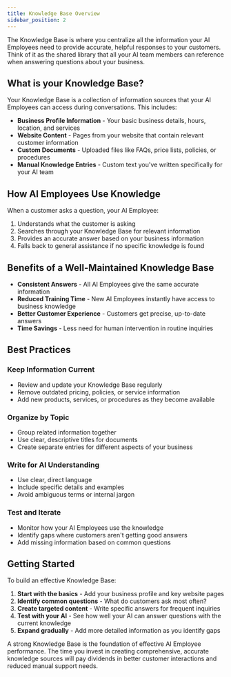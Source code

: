 ```yaml
---
title: Knowledge Base Overview
sidebar_position: 2
---
```


The Knowledge Base is where you centralize all the information your AI Employees need to provide accurate, helpful responses to your customers. Think of it as the shared library that all your AI team members can reference when answering questions about your business.

## What is your Knowledge Base?

Your Knowledge Base is a collection of information sources that your AI Employees can access during conversations. This includes:

- **Business Profile Information** - Your basic business details, hours, location, and services
- **Website Content** - Pages from your website that contain relevant customer information
- **Custom Documents** - Uploaded files like FAQs, price lists, policies, or procedures
- **Manual Knowledge Entries** - Custom text you've written specifically for your AI team

## How AI Employees Use Knowledge

When a customer asks a question, your AI Employee:
1. Understands what the customer is asking
2. Searches through your Knowledge Base for relevant information
3. Provides an accurate answer based on your business information
4. Falls back to general assistance if no specific knowledge is found

## Benefits of a Well-Maintained Knowledge Base

- **Consistent Answers** - All AI Employees give the same accurate information
- **Reduced Training Time** - New AI Employees instantly have access to business knowledge
- **Better Customer Experience** - Customers get precise, up-to-date answers
- **Time Savings** - Less need for human intervention in routine inquiries

## Best Practices

### Keep Information Current
- Review and update your Knowledge Base regularly
- Remove outdated pricing, policies, or service information
- Add new products, services, or procedures as they become available

### Organize by Topic
- Group related information together
- Use clear, descriptive titles for documents
- Create separate entries for different aspects of your business

### Write for AI Understanding
- Use clear, direct language
- Include specific details and examples
- Avoid ambiguous terms or internal jargon

### Test and Iterate
- Monitor how your AI Employees use the knowledge
- Identify gaps where customers aren't getting good answers
- Add missing information based on common questions

## Getting Started

To build an effective Knowledge Base:

1. **Start with the basics** - Add your business profile and key website pages
2. **Identify common questions** - What do customers ask most often?
3. **Create targeted content** - Write specific answers for frequent inquiries
4. **Test with your AI** - See how well your AI can answer questions with the current knowledge
5. **Expand gradually** - Add more detailed information as you identify gaps

A strong Knowledge Base is the foundation of effective AI Employee performance. The time you invest in creating comprehensive, accurate knowledge sources will pay dividends in better customer interactions and reduced manual support needs. 